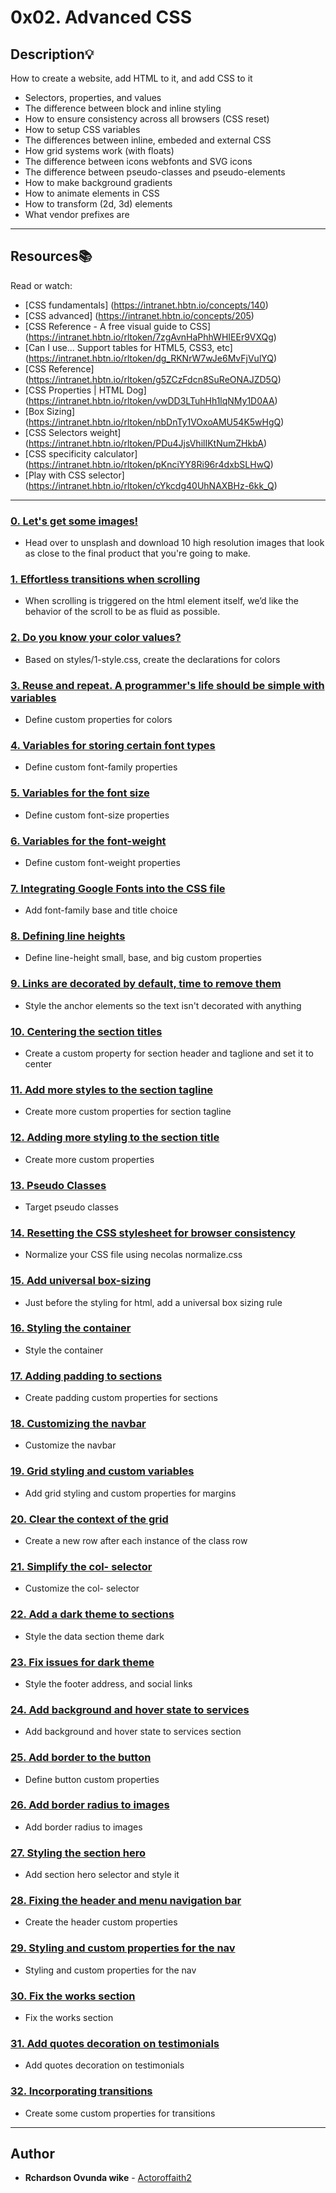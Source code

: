 # 0x02. Advanced CSS

## Description:bulb:
How to create a website, add HTML to it, and add CSS to it

* Selectors, properties, and values
* The difference between block and inline styling
* How to ensure consistency across all browsers (CSS reset)
* How to setup CSS variables
* The differences between inline, embeded and external CSS
* How grid systems work (with floats)
* The difference between icons webfonts and SVG icons
* The difference between pseudo-classes and pseudo-elements
* How to make background gradients
* How to animate elements in CSS
* How to transform (2d, 3d) elements
* What vendor prefixes are 

---

## Resources:books:
Read or watch:
* [CSS fundamentals] (https://intranet.hbtn.io/concepts/140)
* [CSS advanced] (https://intranet.hbtn.io/concepts/205)
* [CSS Reference - A free visual guide to CSS] (https://intranet.hbtn.io/rltoken/7zgAvnHaPhhWHIEEr9VXQg)
* [Can I use... Support tables for HTML5, CSS3, etc] (https://intranet.hbtn.io/rltoken/dg_RKNrW7wJe6MvFjVulYQ)
* [CSS Reference] (https://intranet.hbtn.io/rltoken/g5ZCzFdcn8SuReONAJZD5Q)
* [CSS Properties | HTML Dog] (https://intranet.hbtn.io/rltoken/vwDD3LTuhHh1lqNMy1D0AA)
* [Box Sizing] (https://intranet.hbtn.io/rltoken/nbDnTy1VOxoAMU54K5wHgQ)
* [CSS Selectors weight] (https://intranet.hbtn.io/rltoken/PDu4JjsVhilIKtNumZHkbA)
* [CSS specificity calculator] (https://intranet.hbtn.io/rltoken/pKnciYY8Ri96r4dxbSLHwQ)
* [Play with CSS selector] (https://intranet.hbtn.io/rltoken/cYkcdg40UhNAXBHz-6kk_Q)

---

### [0. Let's get some images!](./images/pic-about-01.jpg)
* Head over to unsplash and download 10 high resolution images that look as close to the final product that you're going to make.


### [1. Effortless transitions when scrolling](./styles/1-style.css)
* When scrolling is triggered on the html element itself, we’d like the behavior of the scroll to be as fluid as possible.

### [2. Do you know your color values?](./styles/2-style.css)
* Based on styles/1-style.css, create the  declarations for colors

### [3. Reuse and repeat. A programmer's life should be simple with variables](./styles/3-style.css)
* Define custom properties for colors

### [4. Variables for storing certain font types](./styles/4-style.css)
* Define custom font-family properties

### [5. Variables for the font size](./styles/5-style.css)
* Define custom font-size properties

### [6. Variables for the font-weight](./styles/6-style.css)
* Define custom font-weight properties

### [7. Integrating Google Fonts into the CSS file](./styles/7-style.css)
* Add font-family base and title choice

### [8. Defining line heights](./styles/8-style.css)
* Define line-height small, base, and big custom properties

### [9. Links are decorated by default, time to remove them](./styles/9-style.css)
* Style the anchor elements so the text isn't decorated with anything

### [10. Centering the section titles](./styles/10-style.css)
* Create a custom property for section header and taglione and set it to center

### [11. Add more styles to the section tagline](./styles/11-style.css)
* Create more custom properties for section tagline

### [12. Adding more styling to the section title](./styles/12-style.css)
* Create more custom properties

### [13. Pseudo Classes](./styles/13-style.css)
* Target pseudo classes

### [14. Resetting the CSS stylesheet for browser consistency](./styles/14-style.css)
* Normalize your CSS file using necolas normalize.css

### [15. Add universal box-sizing](./styles/15-style.css)
* Just before the styling for html, add a universal box sizing rule

### [16. Styling the container](./styles/16-style.css)
* Style the container

### [17. Adding padding to sections](./styles/17-style.css)
* Create padding custom properties for sections

### [18. Customizing the navbar](./styles/18-style.css)
* Customize the navbar

### [19. Grid styling and custom variables](./styles/19-style.css)
* Add grid styling and custom properties for margins

### [20. Clear the context of the grid](./styles/20-style.css)
* Create a new row after each instance of the class row

### [21. Simplify the col- selector](./styles/21-style.css)
* Customize the col- selector

### [22. Add a dark theme to sections](./styles/22-style.css)
* Style the data section theme dark

### [23. Fix issues for dark theme](./styles/23-style.css)
* Style the footer address, and social links

### [24.  Add background and hover state to services](./styles/24-style.css)
* Add background and hover state to services section

### [25. Add border to the button](./styles/25-style.css)
* Define button custom properties

### [26. Add border radius to images](./styles/26-style.css)
* Add border radius to images

### [27. Styling the section hero](./styles/27-style.css)
* Add section hero selector and style it

### [28. Fixing the header and menu navigation bar](./styles/28-style.css)
* Create the header custom properties

### [29. Styling and custom properties for the nav](./styles/29-style.css)
* Styling and custom properties for the nav

### [30. Fix the works section](./styles/30-style.css)
* Fix the works section

### [31. Add quotes decoration on testimonials](./styles/31-style.css)
* Add quotes decoration on testimonials

### [32. Incorporating transitions](./styles/32-style.css)
* Create some custom properties for transitions

---

## Author
* **Rchardson Ovunda wike** - [Actoroffaith2](https://github.com/Actoroffaith2)
